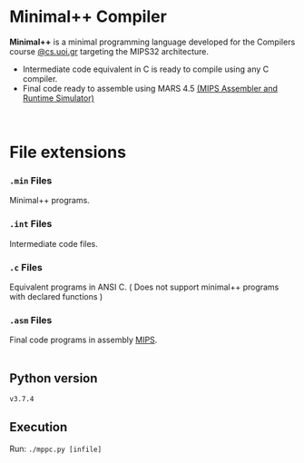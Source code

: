 # Minimal++ Compiler

**Minimal++** is a minimal programming language developed for the Compilers course [@cs.uoi.gr](http://www.cs.uoi.gr/en/index.php?menu=m1) targeting the MIPS32 architecture.
* Intermediate code equivalent in C is ready to compile using any C compiler.
* Final code ready to assemble using MARS 4.5 [(MIPS Assembler and Runtime Simulator)](http://courses.missouristate.edu/KenVollmar/mars/)
<br/>

# File extensions
### `.min` Files
Minimal++ programs.

### `.int` Files
Intermediate code files.

### `.c` Files 
Equivalent programs in ANSI C. ( Does not support minimal++ programs with declared functions )

### `.asm` Files 
Final code programs in assembly [MIPS](https://en.wikipedia.org/wiki/MIPS_architecture).
<br/>
<br/>

## Python version
`v3.7.4`

## Execution
Run: `./mppc.py [infile]`
